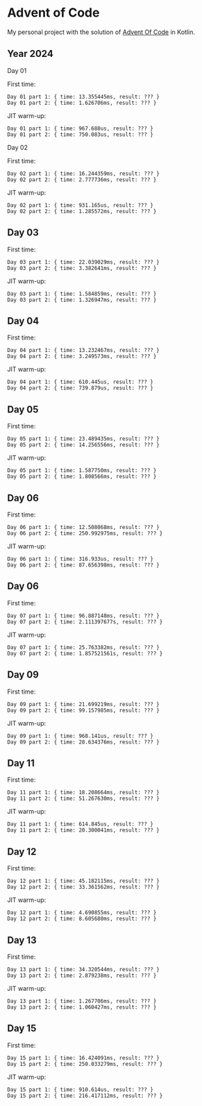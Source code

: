 # Advent of Code

My personal project with the solution of [Advent Of Code](https://adventofcode.com/) in Kotlin.

## Year 2024

Day 01

First time:
```
Day 01 part 1: { time: 13.355445ms, result: ??? }
Day 01 part 2: { time: 1.626706ms, result: ??? }
```
JIT warm-up:
```
Day 01 part 1: { time: 967.688us, result: ??? }
Day 01 part 2: { time: 750.083us, result: ??? }
```
Day 02

First time:
```
Day 02 part 1: { time: 16.244359ms, result: ??? }
Day 02 part 2: { time: 2.777736ms, result: ??? }
```
JIT warm-up:
```
Day 02 part 1: { time: 931.165us, result: ??? }
Day 02 part 2: { time: 1.285572ms, result: ??? }
```

## Day 03
First time:
```
Day 03 part 1: { time: 22.039029ms, result: ??? }
Day 03 part 2: { time: 3.382641ms, result: ??? }
```

JIT warm-up:
```
Day 03 part 1: { time: 1.584859ms, result: ??? }
Day 03 part 2: { time: 1.326947ms, result: ??? }
```

## Day 04

First time:
```
Day 04 part 1: { time: 13.232467ms, result: ??? }
Day 04 part 2: { time: 3.249573ms, result: ??? }
```
JIT warm-up:
```
Day 04 part 1: { time: 610.445us, result: ??? }
Day 04 part 2: { time: 739.879us, result: ??? }
```

## Day 05

First time:
```
Day 05 part 1: { time: 23.489435ms, result: ??? }
Day 05 part 2: { time: 14.256556ms, result: ??? }
```
JIT warm-up:
```
Day 05 part 1: { time: 1.587750ms, result: ??? }
Day 05 part 2: { time: 1.808566ms, result: ??? }
```

## Day 06
First time:
```
Day 06 part 1: { time: 12.508068ms, result: ??? }
Day 06 part 2: { time: 250.992975ms, result: ??? }
```

JIT warm-up:
```
Day 06 part 1: { time: 316.933us, result: ??? }
Day 06 part 2: { time: 87.656398ms, result: ??? }
```

## Day 06

First time:
```
Day 07 part 1: { time: 96.887148ms, result: ??? }
Day 07 part 2: { time: 2.111397677s, result: ??? }
```

JIT warm-up:
```
Day 07 part 1: { time: 25.763382ms, result: ??? }
Day 07 part 2: { time: 1.857521561s, result: ??? }
```



## Day 09
First time:
```
Day 09 part 1: { time: 21.699219ms, result: ??? }
Day 09 part 2: { time: 99.157985ms, result: ??? }
```

JIT warm-up:
```
Day 09 part 1: { time: 968.141us, result: ??? }
Day 09 part 2: { time: 28.634376ms, result: ??? }
```

## Day 11
First time:
```
Day 11 part 1: { time: 18.208664ms, result: ??? }
Day 11 part 2: { time: 51.267630ms, result: ??? }
```

JIT warm-up:
```
Day 11 part 1: { time: 614.845us, result: ??? }
Day 11 part 2: { time: 20.300041ms, result: ??? }
```

## Day 12
First time:
```
Day 12 part 1: { time: 45.182115ms, result: ??? }
Day 12 part 2: { time: 33.361562ms, result: ??? }
```

JIT warm-up:
```
Day 12 part 1: { time: 4.690855ms, result: ??? }
Day 12 part 2: { time: 8.605680ms, result: ??? }
```

## Day 13
First time:
```
Day 13 part 1: { time: 34.320544ms, result: ??? }
Day 13 part 2: { time: 2.879238ms, result: ??? }
```

JIT warm-up:
```
Day 13 part 1: { time: 1.267706ms, result: ??? }
Day 13 part 2: { time: 1.060427ms, result: ??? }
```

## Day 15
First time:
```
Day 15 part 1: { time: 16.424091ms, result: ??? }
Day 15 part 2: { time: 250.033279ms, result: ??? }
```

JIT warm-up:
```
Day 15 part 1: { time: 910.614us, result: ??? }
Day 15 part 2: { time: 216.417112ms, result: ??? }
```




